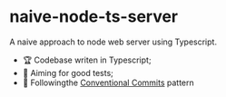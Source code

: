 # naive-node-ts-server
A naive approach to node web server using Typescript.

- :trophy: Codebase writen in Typescript;
- :dart: Aiming for good tests;
- :wrench: Followingthe [Conventional Commits](https://www.conventionalcommits.org/en/v1.0.0/) pattern
